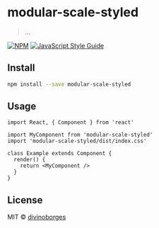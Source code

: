 # modular-scale-styled

> ...

[![NPM](https://img.shields.io/npm/v/modular-scale-styled.svg)](https://www.npmjs.com/package/modular-scale-styled) [![JavaScript Style Guide](https://img.shields.io/badge/code_style-standard-brightgreen.svg)](https://standardjs.com)

## Install

```bash
npm install --save modular-scale-styled
```

## Usage

```tsx
import React, { Component } from 'react'

import MyComponent from 'modular-scale-styled'
import 'modular-scale-styled/dist/index.css'

class Example extends Component {
  render() {
    return <MyComponent />
  }
}
```

## License

MIT © [divinoborges](https://github.com/divinoborges)

